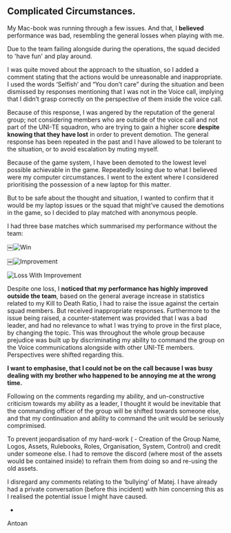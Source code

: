 Complicated Circumstances.
-------

My Mac-book was running through a few issues. And that, I **believed** performance was bad, resembling the general losses when playing with me.

Due to the team failing alongside during the operations, the squad decided to 'have fun' and play around.

I was quite moved about the approach to the situation, so I added a comment stating that the actions would be unreasonable and inappropriate. I used the words ‘Selfish’ and “You don’t care” during the situation and been dismissed by responses mentioning that I was not in the Voice call, implying that I didn’t grasp correctly on the perspective of them inside the voice call.

Because of this response, I was angered by the reputation of the general group; not considering members who are outside of the voice call and not part of the UNI-TE squadron, who are trying to gain a higher score **despite knowing that they have lost** in order to prevent demotion. The general response has been repeated in the past and I have allowed to be tolerant to the situation, or to avoid escalation by muting myself.

Because of the game system, I have been demoted to the lowest level possible achievable in the game. Repeatedly losing due to what I believed were my computer circumstances. I went to the extent where I considered prioritising the possession of a new laptop for this matter.

But to be safe about the thought and situation, I wanted to confirm that it would be my laptop issues or the squad that might’ve caused the demotions in the game, so I decided to play matched with anonymous people.

I had three base matches which summarised my performance without the team:

￼![Win](https://cdn.discordapp.com/attachments/343227768215175181/414583980872957952/Screen_Shot_2018-02-17_at_14.49.26.png)

￼![Improvement](https://cdn.discordapp.com/attachments/343227768215175181/414584266756849664/Screen_Shot_2018-02-15_at_00.53.38.png)

![Loss With Improvement](https://cdn.discordapp.com/attachments/343227768215175181/414584273358684172/Screen_Shot_2018-02-15_at_00.54.07.png)

Despite one loss, I **noticed that my performance has highly improved outside the team**, based on the general average increase in statistics related to my Kill to Death Ratio, I had to raise the issue against the certain squad members. But received inappropriate responses. Furthermore to the issue being raised, a counter-statement was provided that I was a bad leader, and had no relevance to what I was trying to prove in the first place, by changing the topic. This was throughout the whole group because prejudice was built up by discriminating my ability to command the group on the Voice communications alongside with other UNI-TE members. Perspectives were shifted regarding this.

**I want to emphasise, that I could not be on the call because I was busy dealing with my brother who happened to be annoying me at the wrong time.**

Following on the comments regarding my ability, and un-constructive criticism towards my ability as a leader, I thought it would be inevitable that the commanding officer of the group will be shifted towards someone else, and that my continuation and ability to command the unit would be seriously comprimised.

To prevent jeopardisation of my hard-work ( - Creation of the Group Name, Logos, Assets, Rulebooks, Roles, Organisation, System, Control) and credit under someone else. I had to remove the discord (where most of the assets would be contained inside) to refrain them from doing so and re-using the old assets.

I disregard any comments relating to the ‘bullying’ of Matej. I have already had a private conversation (before this incident) with him concerning this as I realised the potential issue I might have caused.

-
Antoan
